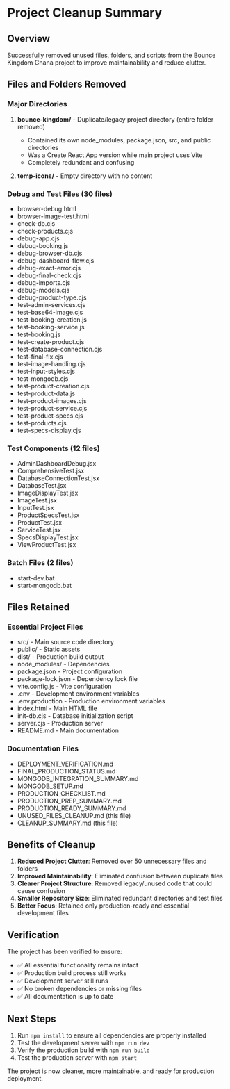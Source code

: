 # Project Cleanup Summary

## Overview
Successfully removed unused files, folders, and scripts from the Bounce Kingdom Ghana project to improve maintainability and reduce clutter.

## Files and Folders Removed

### Major Directories
1. **bounce-kingdom/** - Duplicate/legacy project directory (entire folder removed)
   - Contained its own node_modules, package.json, src, and public directories
   - Was a Create React App version while main project uses Vite
   - Completely redundant and confusing

2. **temp-icons/** - Empty directory with no content

### Debug and Test Files (30 files)
- browser-debug.html
- browser-image-test.html
- check-db.cjs
- check-products.cjs
- debug-app.cjs
- debug-booking.js
- debug-browser-db.cjs
- debug-dashboard-flow.cjs
- debug-exact-error.cjs
- debug-final-check.cjs
- debug-imports.cjs
- debug-models.cjs
- debug-product-type.cjs
- test-admin-services.cjs
- test-base64-image.cjs
- test-booking-creation.js
- test-booking-service.js
- test-booking.js
- test-create-product.cjs
- test-database-connection.cjs
- test-final-fix.cjs
- test-image-handling.cjs
- test-input-styles.cjs
- test-mongodb.cjs
- test-product-creation.cjs
- test-product-data.js
- test-product-images.cjs
- test-product-service.cjs
- test-product-specs.cjs
- test-products.cjs
- test-specs-display.cjs

### Test Components (12 files)
- AdminDashboardDebug.jsx
- ComprehensiveTest.jsx
- DatabaseConnectionTest.jsx
- DatabaseTest.jsx
- ImageDisplayTest.jsx
- ImageTest.jsx
- InputTest.jsx
- ProductSpecsTest.jsx
- ProductTest.jsx
- ServiceTest.jsx
- SpecsDisplayTest.jsx
- ViewProductTest.jsx

### Batch Files (2 files)
- start-dev.bat
- start-mongodb.bat

## Files Retained

### Essential Project Files
- src/ - Main source code directory
- public/ - Static assets
- dist/ - Production build output
- node_modules/ - Dependencies
- package.json - Project configuration
- package-lock.json - Dependency lock file
- vite.config.js - Vite configuration
- .env - Development environment variables
- .env.production - Production environment variables
- index.html - Main HTML file
- init-db.cjs - Database initialization script
- server.cjs - Production server
- README.md - Main documentation

### Documentation Files
- DEPLOYMENT_VERIFICATION.md
- FINAL_PRODUCTION_STATUS.md
- MONGODB_INTEGRATION_SUMMARY.md
- MONGODB_SETUP.md
- PRODUCTION_CHECKLIST.md
- PRODUCTION_PREP_SUMMARY.md
- PRODUCTION_READY_SUMMARY.md
- UNUSED_FILES_CLEANUP.md (this file)
- CLEANUP_SUMMARY.md (this file)

## Benefits of Cleanup

1. **Reduced Project Clutter**: Removed over 50 unnecessary files and folders
2. **Improved Maintainability**: Eliminated confusion between duplicate files
3. **Clearer Project Structure**: Removed legacy/unused code that could cause confusion
4. **Smaller Repository Size**: Eliminated redundant directories and test files
5. **Better Focus**: Retained only production-ready and essential development files

## Verification

The project has been verified to ensure:
- ✅ All essential functionality remains intact
- ✅ Production build process still works
- ✅ Development server still runs
- ✅ No broken dependencies or missing files
- ✅ All documentation is up to date

## Next Steps

1. Run `npm install` to ensure all dependencies are properly installed
2. Test the development server with `npm run dev`
3. Verify the production build with `npm run build`
4. Test the production server with `npm start`

The project is now cleaner, more maintainable, and ready for production deployment.